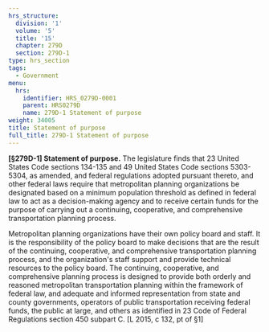 ```yaml
---
hrs_structure:
  division: '1'
  volume: '5'
  title: '15'
  chapter: 279D
  section: 279D-1
type: hrs_section
tags:
  - Government
menu:
  hrs:
    identifier: HRS_0279D-0001
    parent: HRS0279D
    name: 279D-1 Statement of purpose
weight: 34005
title: Statement of purpose
full_title: 279D-1 Statement of purpose
---
```

**[§279D-1] Statement of purpose.** The legislature finds that 23 United States Code sections 134-135 and 49 United States Code sections 5303-5304, as amended, and federal regulations adopted pursuant thereto, and other federal laws require that metropolitan planning organizations be designated based on a minimum population threshold as defined in federal law to act as a decision-making agency and to receive certain funds for the purpose of carrying out a continuing, cooperative, and comprehensive transportation planning process.

Metropolitan planning organizations have their own policy board and staff. It is the responsibility of the policy board to make decisions that are the result of the continuing, cooperative, and comprehensive transportation planning process, and the organization's staff support and provide technical resources to the policy board. The continuing, cooperative, and comprehensive planning process is designed to provide both orderly and reasoned metropolitan transportation planning within the framework of federal law, and adequate and informed representation from state and county governments, operators of public transportation receiving federal funds, the public at large, and others as identified in 23 Code of Federal Regulations section 450 subpart C. [L 2015, c 132, pt of §1]